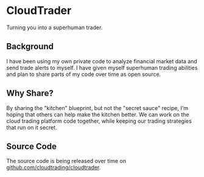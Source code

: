 # CloudTrader
Turning you into a superhuman trader.

## Background
I have been using my own private code to analyze financial market data and send trade alerts to myself.  I have given myself superhuman trading abilities and plan to share parts of my code over time as open source.

## Why Share?
By sharing the "kitchen" blueprint, but not the "secret sauce" recipe, I'm hoping that others can help make the kitchen better.  We can work on the cloud trading platform code together, while keeping our trading strategies that run on it secret.

## Source Code
The source code is being released over time on [github.com/cloudtrading/cloudtrader](https://github.com/cloudtrading/cloudtrader).
